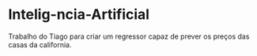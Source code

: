 # Intelig-ncia-Artificial
Trabalho do Tiago para criar um regressor capaz de prever os preços das casas da california.

